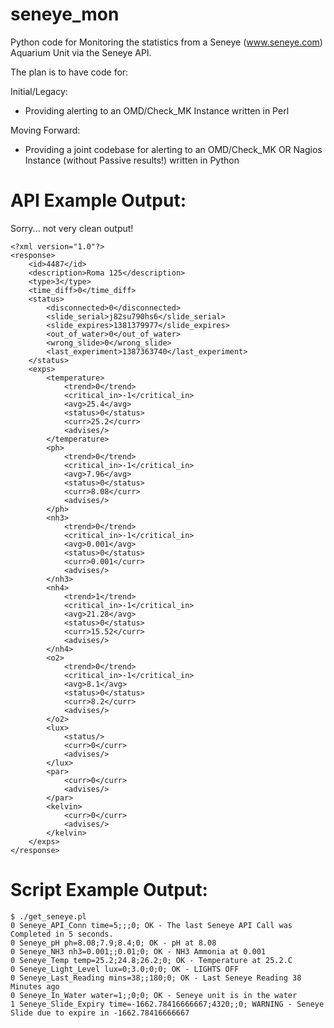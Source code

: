 seneye_mon
==========

Python code for Monitoring the statistics from a Seneye (www.seneye.com) Aquarium Unit via the Seneye API.

The plan is to have code for:

Initial/Legacy:
* Providing alerting to an OMD/Check_MK Instance written in Perl
 
Moving Forward:
* Providing a joint codebase for alerting to an OMD/Check_MK OR Nagios Instance (without Passive results!) written in Python



API Example Output:
===================
Sorry... not very clean output!

```
<?xml version="1.0"?>
<response>
    <id>4487</id>
    <description>Roma 125</description>
    <type>3</type>
    <time_diff>0</time_diff>
    <status>
        <disconnected>0</disconnected>
        <slide_serial>j82su790hs6</slide_serial>
        <slide_expires>1381379977</slide_expires>
        <out_of_water>0</out_of_water>
        <wrong_slide>0</wrong_slide>
        <last_experiment>1387363740</last_experiment>
    </status>
    <exps>
        <temperature>
            <trend>0</trend>
            <critical_in>-1</critical_in>
            <avg>25.4</avg>
            <status>0</status>
            <curr>25.2</curr>
            <advises/>
        </temperature>
        <ph>
            <trend>0</trend>
            <critical_in>-1</critical_in>
            <avg>7.96</avg>
            <status>0</status>
            <curr>8.08</curr>
            <advises/>
        </ph>
        <nh3>
            <trend>0</trend>
            <critical_in>-1</critical_in>
            <avg>0.001</avg>
            <status>0</status>
            <curr>0.001</curr>
            <advises/>
        </nh3>
        <nh4>
            <trend>1</trend>
            <critical_in>-1</critical_in>
            <avg>21.28</avg>
            <status>0</status>
            <curr>15.52</curr>
            <advises/>
        </nh4>
        <o2>
            <trend>0</trend>
            <critical_in>-1</critical_in>
            <avg>8.1</avg>
            <status>0</status>
            <curr>8.2</curr>
            <advises/>
        </o2>
        <lux>
            <status/>
            <curr>0</curr>
            <advises/>
        </lux>
        <par>
            <curr>0</curr>
            <advises/>
        </par>
        <kelvin>
            <curr>0</curr>
            <advises/>
        </kelvin>
    </exps>
</response>
```


Script Example Output:
======================
```
$ ./get_seneye.pl 
0 Seneye_API_Conn time=5;;;0; OK - The last Seneye API Call was Completed in 5 seconds.
0 Seneye_pH ph=8.08;7.9;8.4;0; OK - pH at 8.08
0 Seneye_NH3 nh3=0.001;;0.01;0; OK - NH3 Ammonia at 0.001
0 Seneye_Temp temp=25.2;24.8;26.2;0; OK - Temperature at 25.2.C
0 Seneye_Light_Level lux=0;3.0;0;0; OK - LIGHTS OFF
0 Seneye_Last_Reading mins=38;;180;0; OK - Last Seneye Reading 38 Minutes ago
0 Seneye_In_Water water=1;;0;0; OK - Seneye unit is in the water
1 Seneye_Slide_Expiry time=-1662.78416666667;4320;;0; WARNING - Seneye Slide due to expire in -1662.78416666667
```
